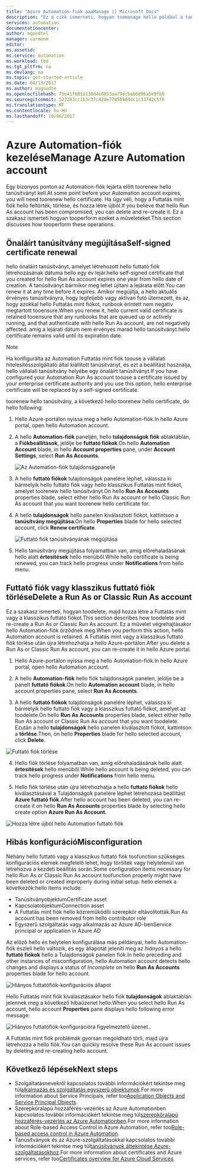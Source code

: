 ```yaml
---
title: "Azure Automation-fiók aaaManage |} Microsoft Docs"
description: "Ez a cikk ismerteti, hogyan toomanage hello például a tanúsítvány megújításához, törlés és helytelen konfigurálása az Automation-fiók konfigurációját."
services: automation
documentationcenter: 
author: mgoedtel
manager: carmonm
editor: 
ms.assetid: 
ms.service: automation
ms.workload: tbd
ms.tgt_pltfrm: na
ms.devlang: na
ms.topic: get-started-article
ms.date: 04/13/2017
ms.author: magoedte
ms.openlocfilehash: 75e41f601a138d4e8853aa79dcbab6696a5e9fb0
ms.sourcegitcommit: 523283cc1b3c37c428e77850964dc1c33742c5f0
ms.translationtype: MT
ms.contentlocale: hu-HU
ms.lasthandoff: 10/06/2017
---
```

# <a name="manage-azure-automation-account"></a><span data-ttu-id="97ed6-103">Azure Automation-fiók kezelése</span><span class="sxs-lookup"><span data-stu-id="97ed6-103">Manage Azure Automation account</span></span>
<span data-ttu-id="97ed6-104">Egy bizonyos ponton az Automation-fiók lejárta előtt toorenew hello tanúsítványt kell.</span><span class="sxs-lookup"><span data-stu-id="97ed6-104">At some point before your Automation account expires, you will need toorenew hello certificate.</span></span> <span data-ttu-id="97ed6-105">Ha úgy véli, hogy a Futtatás mint fiók hello feltörték, törlése, és hozza létre újból.</span><span class="sxs-lookup"><span data-stu-id="97ed6-105">If you believe that hello Run As account has been compromised, you can delete and re-create it.</span></span> <span data-ttu-id="97ed6-106">Ez a szakasz ismerteti hogyan tooperform ezeket a műveleteket.</span><span class="sxs-lookup"><span data-stu-id="97ed6-106">This section discusses how tooperform these operations.</span></span>

## <a name="self-signed-certificate-renewal"></a><span data-ttu-id="97ed6-107">Önaláírt tanúsítvány megújítása</span><span class="sxs-lookup"><span data-stu-id="97ed6-107">Self-signed certificate renewal</span></span>
<span data-ttu-id="97ed6-108">hello önaláírt tanúsítványt, amelyet létrehozott hello futtató fiók létrehozásának dátuma hello egy év lejár.</span><span class="sxs-lookup"><span data-stu-id="97ed6-108">hello self-signed certificate that you created for hello Run As account expires one year from hello date of creation.</span></span> <span data-ttu-id="97ed6-109">A tanúsítványt bármikor meg lehet újítani a lejárata előtt.</span><span class="sxs-lookup"><span data-stu-id="97ed6-109">You can renew it at any time before it expires.</span></span> <span data-ttu-id="97ed6-110">Amikor megújítja, a hello aktuális érvényes tanúsítványra, hogy legfeljebb vagy aktívan futó ütemezett, és az, hogy azokkal hello Futtatás mint fiókot, runbook érintett nem negatív megtartott tooensure.</span><span class="sxs-lookup"><span data-stu-id="97ed6-110">When you renew it, hello current valid certificate is retained tooensure that any runbooks that are queued up or actively running, and that authenticate with hello Run As account, are not negatively affected.</span></span> <span data-ttu-id="97ed6-111">amíg a lejárati dátum nem érvényes marad hello tanúsítványt.</span><span class="sxs-lookup"><span data-stu-id="97ed6-111">hello certificate remains valid until its expiration date.</span></span>

> [!NOTE]
> <span data-ttu-id="97ed6-112">Ha konfigurálta az Automation Futtatás mint fiók toouse a vállalati hitelesítésszolgáltató által kiállított tanúsítványt, és ezt a beállítást használja, hello vállalati tanúsítvány helyébe egy önaláírt tanúsítványt.</span><span class="sxs-lookup"><span data-stu-id="97ed6-112">If you have configured your Automation Run As account toouse a certificate issued by your enterprise certificate authority and you use this option, hello enterprise certificate will be replaced by a self-signed certificate.</span></span>

<span data-ttu-id="97ed6-113">toorenew hello tanúsítvány, a következő hello:</span><span class="sxs-lookup"><span data-stu-id="97ed6-113">toorenew hello certificate, do hello following:</span></span>

1. <span data-ttu-id="97ed6-114">Hello Azure-portálon nyissa meg a hello Automation-fiók.</span><span class="sxs-lookup"><span data-stu-id="97ed6-114">In hello Azure portal, open hello Automation account.</span></span>

2. <span data-ttu-id="97ed6-115">A hello **Automation-fiók** paneljén, hello **tulajdonságok fiók** ablaktáblán, a **Fiókbeállítások**, jelölje be **futtató fiókok**.</span><span class="sxs-lookup"><span data-stu-id="97ed6-115">On hello **Automation Account** blade, in hello **Account properties** pane, under **Account Settings**, select **Run As Accounts**.</span></span>

    ![Az Automation-fiók tulajdonságpanelje](media/automation-manage-account/automation-account-properties-pane.png)
3. <span data-ttu-id="97ed6-117">A hello **futtató fiókok** tulajdonságok panelére léphet, válassza ki bármelyik hello futtató fiók vagy hello klasszikus Futtatás mint fiókot, amelyet toorenew hello tanúsítványt.</span><span class="sxs-lookup"><span data-stu-id="97ed6-117">On hello **Run As Accounts** properties blade, select either hello Run As account or hello Classic Run As account that you want toorenew hello certificate for.</span></span>

4. <span data-ttu-id="97ed6-118">A hello **tulajdonságok** hello panelen kiválasztott fiókot, kattintson a **tanúsítvány megújítása**.</span><span class="sxs-lookup"><span data-stu-id="97ed6-118">On hello **Properties** blade for hello selected account, click **Renew certificate**.</span></span>

    ![Futtató fiók tanúsítványának megújítása](media/automation-manage-account/automation-account-renew-runas-certificate.png)

5. <span data-ttu-id="97ed6-120">Hello tanúsítvány megújítása folyamatban van, amíg előrehaladásának hello alatt **értesítések** hello menüből.</span><span class="sxs-lookup"><span data-stu-id="97ed6-120">While hello certificate is being renewed, you can track hello progress under **Notifications** from hello menu.</span></span>

## <a name="delete-a-run-as-or-classic-run-as-account"></a><span data-ttu-id="97ed6-121">Futtató fiók vagy klasszikus futtató fiók törlése</span><span class="sxs-lookup"><span data-stu-id="97ed6-121">Delete a Run As or Classic Run As account</span></span>
<span data-ttu-id="97ed6-122">Ez a szakasz ismerteti, hogyan toodelete, majd hozza létre a Futtatás mint vagy a klasszikus futtató fiókot.</span><span class="sxs-lookup"><span data-stu-id="97ed6-122">This section describes how toodelete and re-create a Run As or Classic Run As account.</span></span> <span data-ttu-id="97ed6-123">Ez a művelet végrehajtásakor hello Automation-fiók őrződnek meg.</span><span class="sxs-lookup"><span data-stu-id="97ed6-123">When you perform this action, hello Automation account is retained.</span></span> <span data-ttu-id="97ed6-124">A Futtatás mint vagy a klasszikus futtató fiók törlése után újra létrehozhatja a hello Azure-portálon.</span><span class="sxs-lookup"><span data-stu-id="97ed6-124">After you delete a Run As or Classic Run As account, you can re-create it in hello Azure portal.</span></span>

1. <span data-ttu-id="97ed6-125">Hello Azure-portálon nyissa meg a hello Automation-fiók.</span><span class="sxs-lookup"><span data-stu-id="97ed6-125">In hello Azure portal, open hello Automation account.</span></span>

2. <span data-ttu-id="97ed6-126">A hello **Automation-fiók** hello fiók tulajdonságok panelen, jelölje be a panelt **futtató fiókok**.</span><span class="sxs-lookup"><span data-stu-id="97ed6-126">On hello **Automation account** blade, in hello account properties pane, select **Run As Accounts**.</span></span>

3. <span data-ttu-id="97ed6-127">A hello **futtató fiókok** tulajdonságok panelére léphet, válassza ki bármelyik hello futtató fiók vagy a klasszikus futtató fiókot, amelyet az toodelete.</span><span class="sxs-lookup"><span data-stu-id="97ed6-127">On hello **Run As Accounts** properties blade, select either hello Run As account or Classic Run As account that you want toodelete.</span></span> <span data-ttu-id="97ed6-128">Ezután a hello **tulajdonságok** hello panelen kiválasztott fiókot, kattintson a **törlése**.</span><span class="sxs-lookup"><span data-stu-id="97ed6-128">Then, on hello **Properties** blade for hello selected account, click **Delete**.</span></span>

 ![Futtató fiók törlése](media/automation-manage-account/automation-account-delete-runas.png)

4. <span data-ttu-id="97ed6-130">Hello fiók törlése folyamatban van, amíg előrehaladásának hello alatt **értesítések** hello menüből.</span><span class="sxs-lookup"><span data-stu-id="97ed6-130">While hello account is being deleted, you can track hello progress under **Notifications** from hello menu.</span></span>

5. <span data-ttu-id="97ed6-131">Hello fiók törlése után újra létrehozhatja a hello **futtató fiókok** hello kiválasztásával a Tulajdonságok panelére léphet létrehozása beállítást **Azure futtató fiók**.</span><span class="sxs-lookup"><span data-stu-id="97ed6-131">After hello account has been deleted, you can re-create it on hello **Run As Accounts** properties blade by selecting hello create option **Azure Run As Account**.</span></span>

 ![Hozza létre újból hello Automation futtató fiók](media/automation-manage-account/automation-account-create-runas.png)

## <a name="misconfiguration"></a><span data-ttu-id="97ed6-133">Hibás konfiguráció</span><span class="sxs-lookup"><span data-stu-id="97ed6-133">Misconfiguration</span></span>
<span data-ttu-id="97ed6-134">Néhány hello futtató vagy a klasszikus futtató fiók toofunction szükséges konfigurációs elemek megfelelő lehet, hogy törölték vagy helytelenül van létrehozva a kezdeti beállítás során.</span><span class="sxs-lookup"><span data-stu-id="97ed6-134">Some configuration items necessary for hello Run As or Classic Run As account toofunction properly might have been deleted or created improperly during initial setup.</span></span> <span data-ttu-id="97ed6-135">hello elemek a következők:</span><span class="sxs-lookup"><span data-stu-id="97ed6-135">hello items include:</span></span>

* <span data-ttu-id="97ed6-136">Tanúsítványobjektum</span><span class="sxs-lookup"><span data-stu-id="97ed6-136">Certificate asset</span></span>
* <span data-ttu-id="97ed6-137">Kapcsolatobjektum</span><span class="sxs-lookup"><span data-stu-id="97ed6-137">Connection asset</span></span>
* <span data-ttu-id="97ed6-138">A Futtatás mint fiók hello közreműködői szerepkör eltávolították.</span><span class="sxs-lookup"><span data-stu-id="97ed6-138">Run As account has been removed from hello contributor role</span></span>
* <span data-ttu-id="97ed6-139">Egyszerű szolgáltatás vagy alkalmazás az Azure AD-ben</span><span class="sxs-lookup"><span data-stu-id="97ed6-139">Service principal or application in Azure AD</span></span>

<span data-ttu-id="97ed6-140">Az előző hello és helytelen konfigurálása más példányai, hello Automation-fiók észleli hello változik, és egy állapotát jeleníti meg az *hiányos* a hello **futtató fiókok** hello a Tulajdonságok panelen fiók.</span><span class="sxs-lookup"><span data-stu-id="97ed6-140">In hello preceding and other instances of misconfiguration, hello Automation account detects hello changes and displays a status of *Incomplete* on hello **Run As Accounts** properties blade for hello account.</span></span>

![Hiányos futtatófiók-konfigurációs állapot](media/automation-manage-account/automation-account-runas-incomplete-config.png)

<span data-ttu-id="97ed6-142">Hello Futtatás mint fiók kiválasztásakor hello fiók **tulajdonságok** ablaktáblán jelennek meg a következő hibaüzenet hello:</span><span class="sxs-lookup"><span data-stu-id="97ed6-142">When you select hello Run As account, hello account **Properties** pane displays hello following error message:</span></span>

![Hiányos futtatófiók-konfigurációra figyelmeztető üzenet](media/automation-manage-account/automation-account-runas-incomplete-config-msg.png)<span data-ttu-id="97ed6-144">.</span><span class="sxs-lookup"><span data-stu-id="97ed6-144">.</span></span>

<span data-ttu-id="97ed6-145">A Futtatás mint fiók problémák gyorsan megoldható törli, majd újra létrehozza a hello fiók.</span><span class="sxs-lookup"><span data-stu-id="97ed6-145">You can quickly resolve these Run As account issues by deleting and re-creating hello account.</span></span>

## <a name="next-steps"></a><span data-ttu-id="97ed6-146">Következő lépések</span><span class="sxs-lookup"><span data-stu-id="97ed6-146">Next steps</span></span>
* <span data-ttu-id="97ed6-147">Szolgáltatásnevekről kapcsolatos további információkért tekintse meg túl[alkalmazás és szolgáltatás egyszerű objektumok](../active-directory/active-directory-application-objects.md).</span><span class="sxs-lookup"><span data-stu-id="97ed6-147">For more information about Service Principals, refer too[Application Objects and Service Principal Objects](../active-directory/active-directory-application-objects.md).</span></span>
* <span data-ttu-id="97ed6-148">Szerepköralapú hozzáférés-vezérlés az Azure Automationben kapcsolatos további információkért tekintse meg túl[szerepköralapú hozzáférés-vezérlés az Azure Automationben](automation-role-based-access-control.md).</span><span class="sxs-lookup"><span data-stu-id="97ed6-148">For more information about Role-based Access Control in Azure Automation, refer too[Role-based access control in Azure Automation](automation-role-based-access-control.md).</span></span>
* <span data-ttu-id="97ed6-149">Tanúsítványok és az Azure-szolgáltatásokkal kapcsolatos további információkért tekintse meg túl[tanúsítványok áttekintése Azure-szolgáltatásokhoz](../cloud-services/cloud-services-certs-create.md).</span><span class="sxs-lookup"><span data-stu-id="97ed6-149">For more information about certificates and Azure services, refer too[Certificates overview for Azure Cloud Services](../cloud-services/cloud-services-certs-create.md).</span></span>
